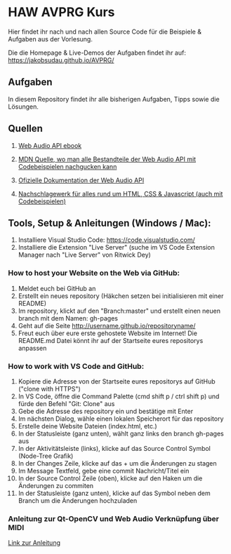 # HAW AVPRG Kurs

Hier findet ihr nach und nach allen Source Code für die Beispiele & Aufgaben aus der Vorlesung.

Die die Homepage & Live-Demos der Aufgaben findet ihr auf: https://jakobsudau.github.io/AVPRG/

## Aufgaben

In diesem Repository findet ihr alle bisherigen Aufgaben, Tipps sowie die Lösungen.

## Quellen
1. [Web Audio API ebook](http://chimera.labs.oreilly.com/books/1234000001552/)
  
2. [MDN Quelle, wo man alle Bestandteile der Web Audio API mit Codebeispielen nachgucken kann](https://developer.mozilla.org/de/docs/Web/API/Web_Audio_API)
  
3. [Ofizielle Dokumentation der Web Audio API](https://www.w3.org/TR/webaudio/)
  
3. [Nachschlagewerk für alles rund um HTML, CSS & Javascript (auch mit Codebeispielen)](https://www.w3schools.com/)


## Tools, Setup & Anleitungen (Windows / Mac):

1. Installiere Visual Studio Code: https://code.visualstudio.com/
2. Installiere die Extension "Live Server" (suche im VS Code Extension Manager nach "Live Server" von Ritwick Dey)

### How to host your Website on the Web via GitHub:
1. Meldet euch bei GitHub an
2. Erstellt ein neues repository (Häkchen setzen bei initialisieren mit einer README)
3. Im repository, klickt auf den "Branch:master" und erstellt einen neuen branch mit dem Namen: gh-pages
4. Geht auf die Seite http://username.github.io/repositoryname/
5. Freut euch über eure erste gehostete Website im Internet! Die README.md Datei könnt ihr auf der Startseite eures repositorys anpassen

### How to work with VS Code and GitHub:
1. Kopiere die Adresse von der Startseite eures repositorys auf GitHub ("clone with HTTPS")
2. In VS Code, öffne die Command Palette (cmd shift p / ctrl shift p) und fürde den Befehl "Git: Clone" aus
3. Gebe die Adresse des repository ein und bestätige mit Enter
4. Im nächsten Dialog, wähle einen lokalen Speicherort für das repository
5. Erstelle deine Website Dateien (index.html, etc.)
6. In der Statusleiste (ganz unten), wählt ganz links den branch gh-pages aus
7. In der Aktivitätsleiste (links), klicke auf das Source Control Symbol (Node-Tree Grafik)
8. In der Changes Zeile, klicke auf das + um die Änderungen zu stagen
9. Im Message Textfeld, gebe eine commit Nachricht/Titel ein
10. In der Source Control Zeile (oben), klicke auf den Haken um die Änderungen zu commiten
11. In der Statusleiste (ganz unten), klicke auf das Symbol neben dem Branch um die Änderungen hochzuladen

### Anleitung zur Qt-OpenCV und Web Audio Verknüpfung über MIDI
[Link zur Anleitung](https://github.com/jakobsudau/AVPRG/blob/gh-pages/OpenCV-WebAudio-Connection.md)

